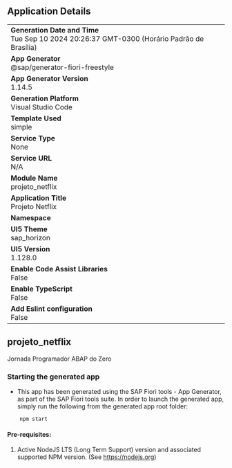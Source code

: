 ## Application Details
|               |
| ------------- |
|**Generation Date and Time**<br>Tue Sep 10 2024 20:26:37 GMT-0300 (Horário Padrão de Brasília)|
|**App Generator**<br>@sap/generator-fiori-freestyle|
|**App Generator Version**<br>1.14.5|
|**Generation Platform**<br>Visual Studio Code|
|**Template Used**<br>simple|
|**Service Type**<br>None|
|**Service URL**<br>N/A|
|**Module Name**<br>projeto_netflix|
|**Application Title**<br>Projeto Netflix|
|**Namespace**<br>|
|**UI5 Theme**<br>sap_horizon|
|**UI5 Version**<br>1.128.0|
|**Enable Code Assist Libraries**<br>False|
|**Enable TypeScript**<br>False|
|**Add Eslint configuration**<br>False|

## projeto_netflix

Jornada Programador ABAP do Zero

### Starting the generated app

-   This app has been generated using the SAP Fiori tools - App Generator, as part of the SAP Fiori tools suite.  In order to launch the generated app, simply run the following from the generated app root folder:

```
    npm start
```

#### Pre-requisites:

1. Active NodeJS LTS (Long Term Support) version and associated supported NPM version.  (See https://nodejs.org)


